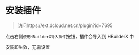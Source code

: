 # 安装插件

> 访问https://ext.dcloud.net.cn/plugin?id=7695

点击右侧`使用HBuilderX导入插件`按钮，插件会导入到 HBuilderX 中

安装即生效，无需设置

 
 <comment/> 
 